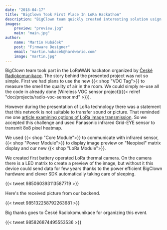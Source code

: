 ```yaml
---
date: "2018-04-17"
title: "BigClown Took First Place In LoRa Hackathon"
description: "BigClown team quickly created interesting solution usign the new LoRa Module."
images:
    preview: "preview.jpg"
    main: "main.jpg"
author:
    name: "Martin Hubáček"
    post: "Firmware Designer"
    email: "martin.hubacek@hardwario.com"
    image: "martin.jpg"
---
```


BigClown team took part in the LoRaWAN hackaton organized by [České Radiokomunikace](https://www.cra.cz/). The story behind the presented project was not so simple. First we had plans to use the new {{< shop "VOC Tag">}} to measure the smell the quality of air in the room. We could simply re-use all the code in already done [Wireless VOC sensor project]({{< relref "doc/projects/radio-voc-sensor.md" >}}).

However during the presentation of LoRa technology there was a statement that this network is not suitable to transfer sound or picture. That reminded me one [article examining options of LoRa image transmission](http://cpham.perso.univ-pau.fr/WSN-MODEL/tool-html/imagesensor.html). So we accepted this challenge and used Panasonic infrared Grid-EYE sensor to transmit 8x8 pixel heatmap.

We used {{< shop "Core Module">}} to communicate with infrared sensor, {{< shop "Power Module">}} to display image preview on "Neopixel" matrix display and our new {{< shop "LoRa Module">}}.

We created first battery operated LoRa thermal camera. On the camera there is a LED matrix to create a preview of the image, but without it this device could send data for few years thanks to the power efficient BigClown hardware and clever SDK automatically taking care of sleeping.

{{< tweet 985060393113587719 >}}

Here's the received picture from our backend.

{{< tweet 985132258792263681 >}}

Big thanks goes to České Radiokomunikace for organizing this event.

{{< tweet 985826874495553536 >}}
